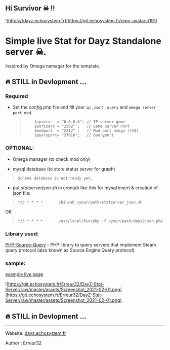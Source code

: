 ## Hi Survivor ☠ !!

![https://dayz.echosystem.fr](https://git.echosystem.fr/repo-avatars/191)



#   Simple live Stat for Dayz Standalone server ☠.
Inspired by Omega namager for the template.


## 🔥 STILL in Devlopment ...

### Required

 -  Set the *config.php* file and fill your `ip` , `port` , `query` and `omega server port mod`.

    >         $ipserv   = "6.6.6.6"; // IP server game
    >         $portserv = "2302" ;   // Game Server Port
    >         $modport  = "2312" ;   // Mod port omega (+10)
    >         $queryport= "27016";   // Queryport
 

### OPTIONAL:

 - Omega manager (to check mod only) 

 -  mysql database (to store status server for graph) 
 >     Schema database is not ready yet.

 - put *statserverjson.sh* in crontab like this  for mysql insert & creation of json file:
 >     */5 * * * *       /bin/sh /your/path/statserver_json.sh
 OR
 >     */5 * * * *       /usr/local/bin/php -f /your/path/dayz2json.php


### Library used:

  [PHP-Source-Query](https://github.com/xPaw/PHP-Source-Query) -     PHP library to query servers that implement Steam query protocol (also known as Source Engine Query protocol) 

 
 

### sample:

 [example live page](https://dayz.echosystem.fr/server/Namalsk2)
 
![https://git.echosystem.fr/Erreur32/DayZ-Stat-Server/raw/master/assets/Screenshot_2021-02-01.png](https://git.echosystem.fr/Erreur32/DayZ-Stat-Server/raw/master/assets/Screenshot_2021-02-01.png)



## 🔥 STILL in Devlopment ...


-----
Website: [dayz.echosystem.fr](https://dayz.echosystem.fr)

Author : Erreur32
